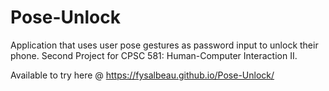 # Pose-Unlock
Application that uses user pose gestures as password input to unlock their phone. Second Project for CPSC 581: Human-Computer Interaction II. 

Available to try here @ https://fysalbeau.github.io/Pose-Unlock/
